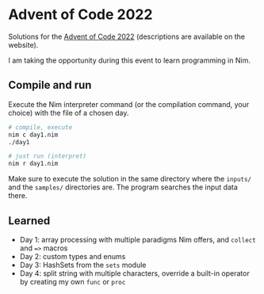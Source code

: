 # Advent of Code 2022

Solutions for the [Advent of Code 2022](https://adventofcode.com/2022)
(descriptions are available on the website).

I am taking the opportunity during this event to learn programming in Nim.


## Compile and run

Execute the Nim interpreter command (or the compilation command, your choice)
with the file of a chosen day.

```bash
# compile, execute
nim c day1.nim
./day1

# just run (interpret)
nim r day1.nim
```

Make sure to execute the solution in the same directory where the `inputs/`
and the `samples/` directories are. The program searches the input data there.


## Learned

- Day 1: array processing with multiple paradigms Nim offers,
         and `collect` and `=>` macros
- Day 2: custom types and enums
- Day 3: HashSets from the `sets` module
- Day 4: split string with multiple characters, override a built-in operator
         by creating my own `func` or `proc`

